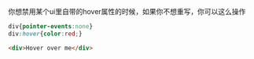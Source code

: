 <!--
 * @FileDescription: 
 * @Author: wangzhichiao<https://github.com/wzc570738205>
 * @Date: 2021-08-19 16:04:51
 * @LastEditors: wangzhichiao<https://github.com/wzc570738205>
 * @LastEditTime: 2021-08-19 16:21:57
-->
你想禁用某个ui里自带的hover属性的时候，如果你不想重写，你可以这么操作
```css
div{pointer-events:none}
div:hover{color:red;}
```
```html
<div>Hover over me</div>
```
